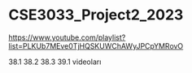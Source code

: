 # CSE3033_Project2_2023

https://www.youtube.com/playlist?list=PLKUb7MEve0TjHQSKUWChAWyJPCpYMRovO

38.1 38.2 38.3 39.1 videoları


